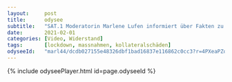 ```yaml
---
layout:     post
title:      odysee
subtitle:   "SAT.1 Moderatorin Marlene Lufen informiert über Fakten zu den Kollateralschäden des Lockdowns!"
date:       2021-02-01
categories: [Video, Widerstand]
tags:       [lockdown, massnahmen, kollateralschäden]
odyseeId:   "marl44/dcdb027155e48326dbf1bad16837e116862c0cc3?r=4PXeaPZoxfW3ZMN8FiCMSHEHWSXvKbAJ"
---
```


{% include odyseePlayer.html id=page.odyseeId %}
